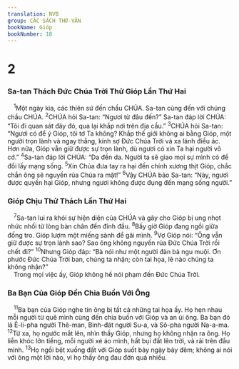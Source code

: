```yaml
---
translation: NVB
group: CÁC SÁCH THƠ-VĂN
bookName: Gióp 
bookNumber: 18
---
```


<div class="title"><h1>2</h1><h3>Sa-tan Thách Đức Chúa Trời Thử Gióp Lần Thứ Hai </h3></div>
<span class="verse giop_2_1"> <sup>1</sup>Một ngày kia, các thiên sứ đến chầu CHÚA. Sa-tan cùng đến với chúng chầu CHÚA. </span>
<span class="verse giop_2_2"><sup>2</sup>CHÚA hỏi Sa-tan: “Ngươi từ đâu đến?” Sa-tan đáp lời CHÚA: “Tôi đi quan sát đây đó, qua lại khắp nơi trên địa cầu.” </span>
<span class="verse giop_2_3"><sup>3</sup>CHÚA hỏi Sa-tan: “Ngươi có để ý Gióp, tôi tớ Ta không? Khắp thế giới không ai bằng Gióp, một người trọn lành và ngay thẳng, kính sợ Đức Chúa Trời và xa lánh điều ác. Hơn nữa, Gióp vẫn giữ được sự trọn lành, dù ngươi có xin Ta hại người vô cớ.” </span>
<span class="verse giop_2_4"><sup>4</sup>Sa-tan đáp lời CHÚA: “Da đền da. Người ta sẽ giao mọi sự mình có để đổi lấy mạng sống. </span>
<span class="verse giop_2_5"><sup>5</sup>Xin Chúa đưa tay ra hại đến chính xương thịt Gióp, chắc chắn ông sẽ nguyền rủa Chúa ra mặt!” </span>
<span class="verse giop_2_6"><sup>6</sup>Vậy CHÚA bảo Sa-tan: “Này, ngươi được quyền hại Gióp, nhưng ngươi không được đụng đến mạng sống người.” <br/></span>
<div class="title"><h3>Gióp Chịu Thử Thách Lần Thứ Hai </h3></div>
<span class="verse giop_2_7"> <sup>7</sup>Sa-tan lui ra khỏi sự hiện diện của CHÚA và gây cho Gióp bị ung nhọt nhức nhối từ lòng bàn chân đến đỉnh đầu. </span>
<span class="verse giop_2_8"><sup>8</sup>Bấy giờ Gióp đang ngồi giữa đống tro. Gióp lượm một miếng sành để gãi mình. </span>
<span class="verse giop_2_9"><sup>9</sup>Vợ Gióp nói: “Ông vẫn giữ được sự trọn lành sao? Sao ông không nguyền rủa Đức Chúa Trời rồi chết đi?” </span>
<span class="verse giop_2_10"><sup>10</sup>Nhưng Gióp đáp: “Bà nói như một người đàn bà ngu muội. Ơn phước Đức Chúa Trời ban, chúng ta nhận; còn tai họa, lẽ nào chúng ta không nhận?” <br/> Trong mọi việc ấy, Gióp không hề nói phạm đến Đức Chúa Trời. <br/></span>
<div class="title"><h3>Ba Bạn Của Gióp Đến Chia Buồn Với Ông </h3></div>
<span class="verse giop_2_11"> <sup>11</sup>Ba bạn của Gióp nghe tin ông bị tất cả những tai họa ấy. Họ hẹn nhau mỗi người từ quê mình cùng đến chia buồn với Gióp và an ủi ông. Ba bạn đó là Ê-li-pha người Thê-man, Binh-đát người Su-a, và Sô-pha người Na-a-ma. </span>
<span class="verse giop_2_12"><sup>12</sup>Từ xa, họ ngước mắt lên, nhìn thấy Gióp, nhưng họ không nhận ra ông. Họ liền khóc lớn tiếng, mỗi người xé áo mình, hất bụi đất lên trời, và rải trên đầu mình. </span>
<span class="verse giop_2_13"><sup>13</sup>Họ ngồi bệt xuống đất với Gióp suốt bảy ngày bảy đêm; không ai nói với ông một lời nào, vì họ thấy ông đau đớn quá nhiều. <br/></span>

